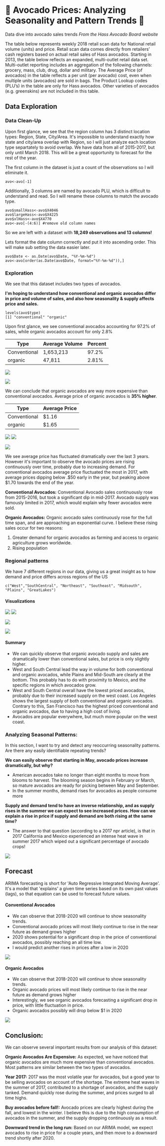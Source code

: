 # :avocado: Avocado Prices: Analyzing Seasonality and Pattern Trends :avocado:
Data dive into avocado sales trends
*From the Hass Avocado Board website*

The table below represents weekly 2018 retail scan data for National retail volume (units) and price. Retail scan data comes directly from retailers’ cash registers based on actual retail sales of Hass avocados. Starting in 2013, the table below reflects an expanded, multi-outlet retail data set. Multi-outlet reporting includes an aggregation of the following channels: grocery, mass, club, drug, dollar and military. The Average Price (of avocados) in the table reflects a per unit (per avocado) cost, even when multiple units (avocados) are sold in bags. The Product Lookup codes (PLU’s) in the table are only for Hass avocados. Other varieties of avocados (e.g. greenskins) are not included in this table.

## Data Exploration 
### Data Clean-Up 
Upon first glance, we see that the region column has 3 distinct location types: Region, State, City/Area. It's impossible to understand exactly how state and city/area overlap with Region, so I will just analyze each location type separtately to avoid overlap. We have data from all of 2015-2017, but only until March 2018. This will be a great opportunity to forecast for the rest of the year.

The first column in the dataset is just a count of the observations so I will eliminate it.
```
avo<-avo[-1]
```

Additionally, 3 columns are named by avocado PLU, which is difficult to understand and read. So I will rename these columns to match the avocado type.  
```
avo$smallHass<-avo$X4046
avo$largeHass<-avo$X4225
avo$xlHass<-avo$X4770
avo<-avo[-(4:6)] #remove old column names
```
So we are left with a dataset with **18,249 observations and 13 columns!**

Lets format the date column correctly and put it into ascending order. This will make sub setting the data easier later.

```
avo$Date <- as.Date(avo$Date, "%Y-%m-%d")
avo<-avo[order(as.Date(avo$Date, format="%Y-%m-%d")),]
```
### Exploration
We see that this dataset includes two types of avocados. 

**I'm hoping to understand how conventional and organic avocados differ in price and volume of sales, and also how seasonality & supply affects price and sales.**
```
levels(avo$type)
[1] "conventional" "organic"  
```

Upon first glance, we see conventional avocados accounting for 97.2% of sales, while organic avocados account for only 2.8%

| Type         | Average Volume | Percent       |     
|--------------|----------------|---------------|
| Conventional | 1,653,213      | 97.2%         |  
| organic      | 47,811         | 2.81%         |  
                                           
![](images/distribution.jpeg)

![](images/yearly_distribution.jpeg)


We can conclude that organic avocados are way more expensive than conventional avocados. Average price of organic avocados is **35% higher**.

| Type         | Average Price  | 
|--------------|----------------|
| Conventional | $1.16          | 
| organic      | $1.65          | 



![](images/time_series1.jpeg) ![](images/barplot_.jpeg)


![](images/scaled_timeseries.jpeg)


We see average price has fluctuated dramatically over the last 3 years. However it's important to observe the avocado prices are rising continuously over time, probably due to increasing demand. For conventional avocados average price fluctuated the most in 2017, with average prices dipping below .$50 early in the year, but peaking above $1.70 towards the end of the year.

**Conventional Avocados:** Conventional Avocado sales continuously rose from 2015-2016, but took a significant dip in mid-2017. Avocado supply was famously limited in 2017, which would explain why fewer avocados were sold.

**Organic Avocados:** Organic avocado sales continuously rose for the full time span, and are approaching an exponential curve. I believe these rising sales occur for two reasons: 

1. Greater demand for organic avocados as farming and access to organic agriculture grows worldwide. 
2. Rising population

### Regional patterns
We have 7 different regions in our data, giving us a great insight as to how demand and price differs across regions of the US 
```
c("West","SouthCentral", "Northeast", "Southeast", "Midsouth", "Plains", "GreatLakes")
```

#### Visualizations 

![](images/regional_volume_boxplot.jpeg)
![](images/regional_price_boxplot.jpeg)

![](images/regional_averageprice.jpeg)

![](images/regional_volume.jpeg)

#### Summary
- We can quickly observe that organic avocado supply and sales are dramatically lower than conventional sales, but price is only slightly higher.
- West and South Central lead the way in volume for both conventional and organic avocados, while Plains and Mid-South are clearly at the bottom. This probably has to do with proximity to Mexico, and the specific regions in which avocados grow.
- West and South Central overall have the lowest priced avocados, probably due to their increased supply on the west coast. Los Angeles shows the largest supply of both conventional and organic avocados. Contrary to this, San Francisco has the highest priced conventional and organic avocados, due to having a high cost of living.
- Avocados are popular everywhere, but much more popular on the west coast. 



### Analyzing Seasonal Patterns:
In this section, I want to try and detect any reoccurring seasonality patterns. Are there any easily identifiable repeating trends? 

**We can easily observe that starting in May, avocado prices increase dramatically, but why?**
- American avocados take no longer than eight months to move from blooms to harvest. The blooming season begins in February or March, so mature avocados are ready for picking between May and September.
- In the summer months, demand rises for avocados as people consume more

**Supply and demand tend to have an inverse relationship, and as supply rises in the summer we can expect to see increased prices. How can we explain a rise in price if supply and demand are both rising at the same time?**

- The answer to that question (according to a 2017 npr article), is that in 2017 California and Mexico experienced an intense heat wave in summer 2017 which wiped out a significant percentage of avocado crops!

![](images/seasonality_.jpeg)

## Forecast

ARIMA forecasting is short for 'Auto Regressive Integrated Moving Average'. It's a model that 'explains' a given time series based on its own past values (lags), so that equation can be used to forecast future values. 
#### Conventional Avocados
- We can observe that 2018-2020 will continue to show seasonality trends.
- Conventional avocado prices will most likely continue to rise in the near future as demand grows higher
- 2020 shows potential for a significant drop in the price of conventional avocados, possibly reaching an all time low.
- I would predict another rises in prices after a low in 2020

![](images/arima_conv_forecast.jpeg)

#### Organic Avocados
- We can observe that 2018-2020 will continue to show seasonality trends.
- Organic avocado prices will most likely continue to rise in the near future as demand grows higher
- Interestingly, we see organic avocados forecasting a significant drop in price, with little fluctuation in price.
- Organic avocados possibly will drop below $1 in 2020

![](images/organic_forecast.jpeg)

## Conclusion:
We can observe several important results from our analysis of this dataset:

**Organic Avocados Are Expensive:** As expected, we have noticed that organic avocados are much more expensive than conventional avocados. Most patterns are similar between the two types of avocados.

**Year 2017:** 2017 was the most volatile year for avocados, but a good year to be selling avocados on account of the shortage. The extreme heat waves in the summer of 2017, contributed to a shortage of avocados, and the supply tanked. Demand quickly rose during the summer, and prices surged to all time highs.

**Buy avocados before fall!:** Avocado prices are clearly highest during the fall, and lowest in the winter. I believe this is due to the high consumption of avocados in the summer, and the supply dropping continuously as a result.

**Downward trend in the long run:** Based on our ARIMA model, we expect avocados to rise in price for a couple years, and then move to a downward trend shortly after 2020.


